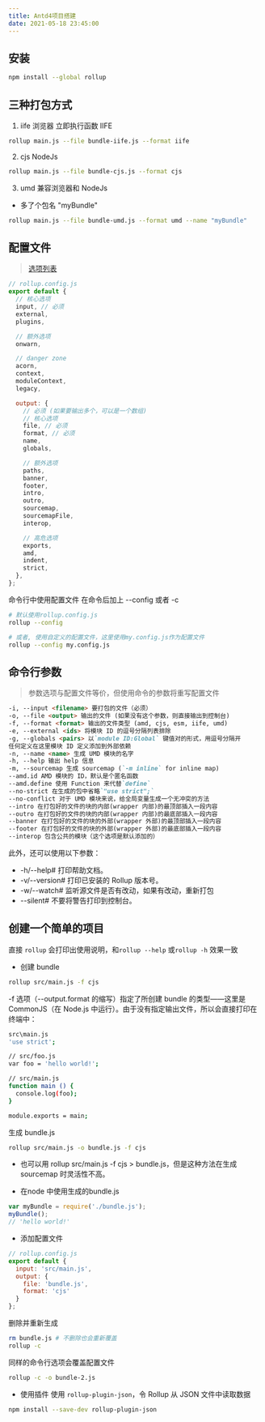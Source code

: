 ```yaml
---
title: Antd4项目搭建
date: 2021-05-18 23:45:00
---
```


## 安装

```sh
npm install --global rollup
```

## 三种打包方式

1. iife 浏览器 立即执行函数 IIFE

```sh
rollup main.js --file bundle-iife.js --format iife
```

2. cjs NodeJs

```sh
rollup main.js --file bundle-cjs.js --format cjs
```

3. umd 兼容浏览器和 NodeJs

- 多了个包名 "myBundle"

```sh
rollup main.js --file bundle-umd.js --format umd --name "myBundle"
```

## 配置文件

> [选项列表](https://www.rollupjs.com/guide/big-list-of-options)

```js
// rollup.config.js
export default {
  // 核心选项
  input, // 必须
  external,
  plugins,

  // 额外选项
  onwarn,

  // danger zone
  acorn,
  context,
  moduleContext,
  legacy,

  output: {
    // 必须 (如果要输出多个，可以是一个数组)
    // 核心选项
    file, // 必须
    format, // 必须
    name,
    globals,

    // 额外选项
    paths,
    banner,
    footer,
    intro,
    outro,
    sourcemap,
    sourcemapFile,
    interop,

    // 高危选项
    exports,
    amd,
    indent,
    strict,
  },
};
```

命令行中使用配置文件 在命令后加上 --config 或者 -c

```sh
# 默认使用rollup.config.js
rollup --config

# 或者, 使用自定义的配置文件，这里使用my.config.js作为配置文件
rollup --config my.config.js
```

## 命令行参数

> 参数选项与配置文件等价，但使用命令的参数将重写配置文件

```md
-i, --input <filename> 要打包的文件（必须）
-o, --file <output> 输出的文件 (如果没有这个参数，则直接输出到控制台)
-f, --format <format> 输出的文件类型 (amd, cjs, esm, iife, umd)
-e, --external <ids> 将模块 ID 的逗号分隔列表排除
-g, --globals <pairs> 以`module ID:Global` 键值对的形式，用逗号分隔开
任何定义在这里模块 ID 定义添加到外部依赖
-n, --name <name> 生成 UMD 模块的名字
-h, --help 输出 help 信息
-m, --sourcemap 生成 sourcemap (`-m inline` for inline map)
--amd.id AMD 模块的 ID，默认是个匿名函数
--amd.define 使用 Function 来代替`define`
--no-strict 在生成的包中省略`"use strict";`
--no-conflict 对于 UMD 模块来说，给全局变量生成一个无冲突的方法
--intro 在打包好的文件的块的内部(wrapper 内部)的最顶部插入一段内容
--outro 在打包好的文件的块的内部(wrapper 内部)的最底部插入一段内容
--banner 在打包好的文件的块的外部(wrapper 外部)的最顶部插入一段内容
--footer 在打包好的文件的块的外部(wrapper 外部)的最底部插入一段内容
--interop 包含公共的模块（这个选项是默认添加的）
```

此外，还可以使用以下参数：

- -h/--help# 打印帮助文档。
- -v/--version# 打印已安装的 Rollup 版本号。
- -w/--watch# 监听源文件是否有改动，如果有改动，重新打包
- --silent# 不要将警告打印到控制台。

## 创建一个简单的项目

直接 `rollup` 会打印出使用说明，和`rollup --help` 或`rollup -h` 效果一致

- 创建 bundle

```sh
rollup src/main.js -f cjs
```

-f 选项（--output.format 的缩写）指定了所创建 bundle 的类型——这里是 CommonJS（在 Node.js 中运行）。由于没有指定输出文件，所以会直接打印在终端中：

```sh
src\main.js
'use strict';

// src/foo.js
var foo = 'hello world!';

// src/main.js
function main () {
  console.log(foo);
}

module.exports = main;
```

生成 bundle.js

```sh
rollup src/main.js -o bundle.js -f cjs
```
* 也可以用 rollup src/main.js -f cjs > bundle.js，但是这种方法在生成 sourcemap 时灵活性不高。

- 在node 中使用生成的bundle.js
```js
var myBundle = require('./bundle.js');
myBundle();
// 'hello world!'
```

- 添加配置文件
```js
// rollup.config.js
export default {
  input: 'src/main.js',
  output: {
    file: 'bundle.js',
    format: 'cjs'
  }
};
```
删除并重新生成
```sh
rm bundle.js # 不删除也会重新覆盖
rollup -c
```
同样的命令行选项会覆盖配置文件
```sh
rollup -c -o bundle-2.js
```

- 使用插件
使用 `rollup-plugin-json`，令 Rollup 从 JSON 文件中读取数据
```sh
npm install --save-dev rollup-plugin-json
```

## 
